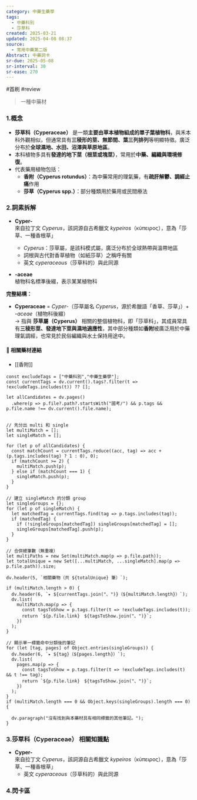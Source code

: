 ```yaml
---
category: 中藥生藥學
tags:
  - 中藥科別
  - 莎草科
created: 2025-03-21
updated: 2025-04-08 08:37
source:
  - 常用中藥第二版
Abstract: 中藥詞卡
sr-due: 2025-05-08
sr-interval: 30
sr-ease: 270
---
```

#首刷 #review
>一種中藥材
### 1.概念
- **莎草科（Cyperaceae）** 是一類**主要由草本植物組成的單子葉植物科**，與禾本科外觀相似，但通常具有**三稜形的莖、無節間、葉三列排列**等明顯特徵。廣泛分布於**全球濕地、水田、沼澤與草原地區**。  
- 本科植物多具有**發達的地下莖（根莖或塊莖）**，常用於**中藥、編織與環境修復**。  
- 代表藥用植物包括：  
  - **香附（Cyperus rotundus）**：為中藥常用的理氣藥，有**疏肝解鬱、調經止痛**作用  
  - **莎草（Cyperus spp.）**：部分種類用於藥用或民間療法  

### 2.詞素拆解
- **Cyper-**  
  來自拉丁文 *Cyperus*，該詞源自古希臘文 *kypeiros*（κύπειρος），意為「莎草、一種香根草」  
  - *Cyperus*：莎草屬，是該科模式屬，廣泛分布於全球熱帶與溫帶地區  
  - 詞根與古代對香草植物（如紙莎草）之稱呼有關  
  - 英文 *cyperaceous*（莎草科的）與此同源  

- **-aceae**  
  植物科名標準後綴，表示某某植物科  

**完整結構：**
- **Cyperaceae** = *Cyper-*（莎草屬名 *Cyperus*，源於希臘語「香草、莎草」）+ *-aceae*（植物科後綴）  
→ 指與 **莎草屬（Cyperus）** 相關的整個植物科，即「莎草科」，其成員常具有**三稜形莖、發達地下莖與濕地適應性**，其中部分種類如**香附**被廣泛用於中藥理氣調經，也常見於民俗編織與水土保持用途中。  

#### 📌 相關藥材連結

- [[香附]]


```dataviewjs
const excludeTags = ["中藥科別","中藥生藥學"];
const currentTags = dv.current().tags?.filter(t => !excludeTags.includes(t)) ?? [];

let allCandidates = dv.pages()
  .where(p => p.file?.path?.startsWith("國考/") && p.tags && p.file.name !== dv.current().file.name);


// 先分出 multi 和 single
let multiMatch = [];
let singleMatch = [];

for (let p of allCandidates) {
  const matchCount = currentTags.reduce((acc, tag) => acc + (p.tags.includes(tag) ? 1 : 0), 0);
  if (matchCount >= 2) {
    multiMatch.push(p);
  } else if (matchCount === 1) {
    singleMatch.push(p);
  }
}

// 建立 singleMatch 的分類 group
let singleGroups = {};
for (let p of singleMatch) {
  let matchedTag = currentTags.find(tag => p.tags.includes(tag));
  if (matchedTag) {
    if (!singleGroups[matchedTag]) singleGroups[matchedTag] = [];
    singleGroups[matchedTag].push(p);
  }
}

// 合併總筆數（無重複）
let multiPaths = new Set(multiMatch.map(p => p.file.path));
let totalUnique = new Set([...multiMatch, ...singleMatch].map(p => p.file.path)).size;

dv.header(5, `相關藥物（共 ${totalUnique} 筆）`);

if (multiMatch.length > 0) {
  dv.header(6, `▸ ${currentTags.join("、")}（${multiMatch.length}）`);
  dv.list(
    multiMatch.map(p => {
      const tagsToShow = p.tags.filter(t => !excludeTags.includes(t));
      return `${p.file.link}　${tagsToShow.join("、")}`;
    })
  );
}

// 顯示單一標籤命中分類後的筆記
for (let [tag, pages] of Object.entries(singleGroups)) {
  dv.header(6, `▸ ${tag}（${pages.length}）`);
  dv.list(
    pages.map(p => {
      const tagsToShow = p.tags.filter(t => !excludeTags.includes(t) && t !== tag);
      return `${p.file.link}　${tagsToShow.join("、")}`;
    })
  );
}
if (multiMatch.length === 0 && Object.keys(singleGroups).length === 0) {

  dv.paragraph("沒有找到與本藥材具有相同標籤的其他筆記。");
}

```


### 3.莎草科（Cyperaceae） 相關知識點

- **Cyper-**  
  來自拉丁文 *Cyperus*，該詞源自古希臘文 *kypeiros*（κύπειρος），意為「莎草、一種香根草」  
  - 英文 *cyperaceous*（莎草科的）與此同源  

### 4.閃卡區

